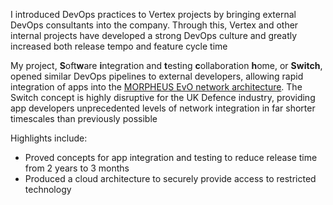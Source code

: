I introduced DevOps practices to Vertex projects by bringing external DevOps consultants into the company. Through this, Vertex and other internal projects have developed a strong DevOps culture and greatly increased both release tempo and feature cycle time

My project, **S**oft**w**are **i**ntegration and **t**esting **c**ollaboration **h**ome, or **Switch**, opened similar DevOps pipelines to external developers, allowing rapid integration of apps into the [MORPHEUS EvO network architecture](https://www.generaldynamics.uk.com/solutions/c4i-systems/evo/). The Switch concept is highly disruptive for the UK Defence industry, providing app developers unprecedented levels of network integration in far shorter timescales than previously possible

Highlights include:
-	Proved concepts for app integration and testing to reduce release time from 2 years to 3 months
-	Produced a cloud architecture to securely provide access to restricted technology